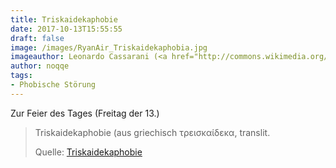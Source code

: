 ```yaml
---
title: Triskaidekaphobie
date: 2017-10-13T15:55:55
draft: false
image: /images/RyanAir_Triskaidekaphobia.jpg
imageauthor: Leonardo Cassarani (<a href="http://commons.wikimedia.org/wiki/User:Emc2" title="User:Emc2">Emc2</a>)
author: noqqe
tags:
- Phobische Störung
---
```


Zur Feier des Tages (Freitag der 13.)

> Triskaidekaphobie (aus griechisch τρεισκαίδεκα, translit.
>
> Quelle: [Triskaidekaphobie](https://de.wikipedia.org/wiki/Triskaidekaphobie)
